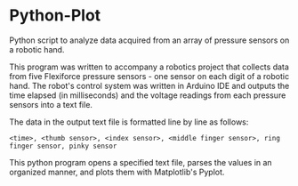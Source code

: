 # Python-Plot
Python script to analyze data acquired from an array of pressure sensors on a robotic hand.

This program was written to accompany a robotics project that collects data from five Flexiforce pressure sensors - one sensor on each digit of a robotic hand.
The robot's control system was written in Arduino IDE and outputs the time elapsed (in milliseconds) and the voltage readings from each pressure sensors into a text file.

The data in the output text file is formatted line by line as follows: <br />  
```
<time>, <thumb sensor>, <index sensor>, <middle finger sensor>, ring finger sensor, pinky sensor
```
This python program opens a specified text file, parses the values in an organized manner, and plots them with Matplotlib's Pyplot.
